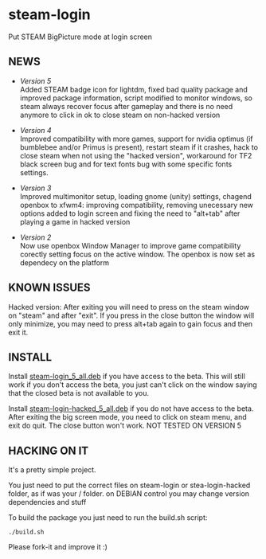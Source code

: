 steam-login
===========

Put STEAM BigPicture mode at login screen

NEWS
----

* *Version 5* <br/>
Added STEAM badge icon for lightdm, fixed bad quality package and improved package information, script modified to monitor windows, so steam always recover focus after gameplay and there is no need anymore to click in ok to close steam on non-hacked version

* *Version 4* <br/>
Improved compatibility with more games, support for nvidia optimus (if bumblebee and/or Primus is present), restart steam if it crashes, hack to close steam when not using the "hacked version", workaround for TF2 black screen bug and for text fonts bug with some specific fonts settings. 

* *Version 3* <br/>
Improved multimonitor setup, loading gnome (unity) settings, chagend openbox to xfwm4: improving compatibility, removing unecessary new options added to login screen and fixing the need to "alt+tab" after playing a game in hacked version

* *Version 2* <br/>
Now use openbox Window Manager to improve game compatibility corectly setting focus on the active window. The openbox is now set as dependecy on the platform

KNOWN ISSUES
------------

Hacked version: After exiting you will need to press on the steam window on "steam" and after "exit". If you press in the close button the window will only minimize, you may need to press alt+tab again to gain focus and then exit it.

INSTALL
-------

Install <a href="https://github.com/downloads/thor27/steam-login/steam-login_5_all.deb">steam-login_5_all.deb</a> if you have access to the beta. This will still work if you don't access the beta, you just can't click on the window saying that the closed beta is not available to you.

Install <a href="https://github.com/downloads/thor27/steam-login/steam-login-hacked_5_all.deb">steam-login-hacked_5_all.deb</a> if you do not have access to the beta. After exiting the big screen mode, you need to click on steam menu, and exit do quit. The close button won't work. NOT TESTED ON VERSION 5

HACKING ON IT
-------------
It's a pretty simple project.

You just need to put the correct files on steam-login or stea-login-hacked folder, as if was your / folder. on DEBIAN control you may change version dependencies and stuff

To build the package you just need to run the build.sh script:

```
./build.sh
```

Please fork-it and improve it :)
